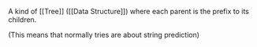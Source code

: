 A kind of [[Tree]] ([[Data Structure]]) where each parent is the prefix to its children.

(This means that normally tries are about string prediction)